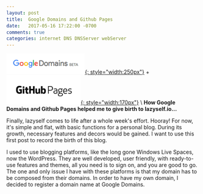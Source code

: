 ```yaml
---
layout: post
title:  Google Domains and Github Pages
date:   2017-05-16 17:22:00 -0700
comments: true
categories: internet DNS DNSServer webServer 
---
```


<a href="https://domains.google">![Google Domains](/assets/img/google_domains.png){: style="width:250px"}</a>
+
<a href="https://pages.github.com">![Github Pages](/assets/img/github_pages.png){: style="width:170px"}</a>
\\
**How Google Domains and Github Pages helped me to give birth to lazyself.io...**

<!--more-->

Finally, lazyself comes to life after a whole week's effort. Hooray! For now, it's simple and flat, with basic functions for a personal blog. During its growth, necessary features and decors would be gained. I want to use this first post to record the birth of this blog.  

I used to use blogging platforms, like the long gone Windows Live Spaces, now the WordPress. They are well developed, user friendly, with ready-to-use features and themes, all you need is to sign on, and you are good to go. The one and only issue I have with these platforms is that my domain has to be composed from their domains. In order to have my own domain, I decided to register a domain name at Google Domains.
